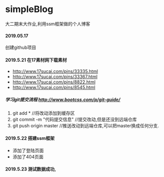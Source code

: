 ﻿# simpleBlog

大二期末大作业,利用ssm框架做的个人博客

#### 2019.05.17

创建github项目

#### 2019.5.21 在17素材网下载素材

- http://www.17sucai.com/pins/33335.html
- http://www.17sucai.com/pins/33367.html
- http://www.17sucai.com/pins/8822.html
- http://www.17sucai.com/pins/8545.html

##### 学习git提交流程 <http://www.bootcss.com/p/git-guide/>

1. git add *		//将改动添加到缓存区
2. git commit -m "代码提交信息"             //提交改动,但是还没到远端仓库
3. git push origin master              //推送改动到远端仓库,可以把master换成任何分支.

#### 2019.5.22 搭建ssm框架

* 添加了登陆页面
* 添加了404页面

#### 2019.5.23 测试数据成功,

